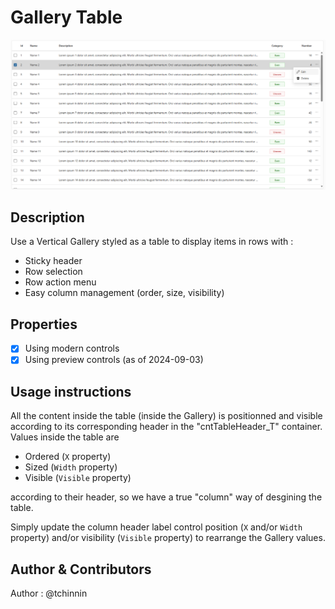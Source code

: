# Gallery Table
![Gallery Table Image](/code-blocks/gallery-table/assets/gallery-table.png)
## Description
Use a Vertical Gallery styled as a table to display items in rows with :
- Sticky header
- Row selection
- Row action menu
- Easy column management (order, size, visibility)

## Properties
- [x] Using modern controls
- [x] Using preview controls (as of 2024-09-03)

## Usage instructions
All the content inside the table (inside the Gallery) is positionned and visible according to its corresponding header in the "cntTableHeader_T" container.
Values inside the table are 
- Ordered (`X` property)
- Sized (`Width` property)
- Visible (`Visible` property)

according to their header, so we have a true "column" way of desgining the table. 

Simply update the column header label control position (`X` and/or `Width` property) and/or visibility (`Visible` property) to rearrange the Gallery values.

## Author & Contributors
Author : @tchinnin